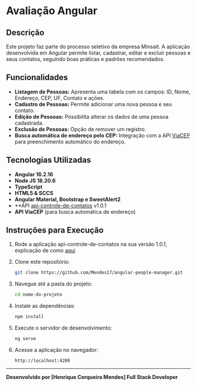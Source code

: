 # Avaliação Angular

## Descrição
Este projeto faz parte do processo seletivo da empresa Minsait. A aplicação desenvolvida em Angular permite listar, cadastrar, editar e excluir pessoas e seus contatos, seguindo boas práticas e padrões recomendados.

## Funcionalidades
- **Listagem de Pessoas:** Apresenta uma tabela com os campos: ID, Nome, Endereço, CEP, UF, Contato e ações.
- **Cadastro de Pessoas:** Permite adicionar uma nova pessoa e seu contato.
- **Edição de Pessoas:** Possibilita alterar os dados de uma pessoa cadastrada.
- **Exclusão de Pessoas:** Opção de remover um registro.
- **Busca automática de endereço pelo CEP:** Integração com a API [ViaCEP](https://viacep.com.br/) para preenchimento automático do endereço.

## Tecnologias Utilizadas
- **Angular 16.2.16**
- **Node JS 18.20.6**
- **TypeScript**
- **HTML5 & SCCS**
- **Angular Material, Bootstrap e SweetAlert2**
- **API [api-controle-de-contatos](https://github.com/Mendes17/api-controle-de-contatos.git) v1.0.1
- **API ViaCEP** (para busca automática de endereço)

## Instruções para Execução

1. Rode a aplicação api-controle-de-contatos na sua versão 1.0.1, explicação de como [aqui](https://github.com/Mendes17/api-controle-de-contatos/new/master?filename=README.md)

2. Clone este repositório:
   ```bash
   git clone https://github.com/Mendes17/angular-people-manager.git
   ```
3. Navegue até a pasta do projeto:
   ```bash
   cd nome-do-projeto
   ```
4. Instale as dependências:
   ```bash
   npm install
   ```
5. Execute o servidor de desenvolvimento:
   ```bash
   ng serve
   ```
6. Acesse a aplicação no navegador:
   ```
   http://localhost:4200
   ```


---
**Desenvolvido por [Henrique Cerqueira Mendes] Full Stack Developer**

